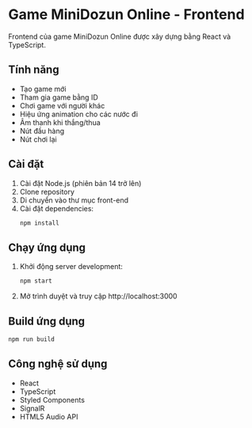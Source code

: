# Game MiniDozun Online - Frontend

Frontend của game MiniDozun Online được xây dựng bằng React và TypeScript.

## Tính năng

- Tạo game mới
- Tham gia game bằng ID
- Chơi game với người khác
- Hiệu ứng animation cho các nước đi
- Âm thanh khi thắng/thua
- Nút đầu hàng
- Nút chơi lại

## Cài đặt

1. Cài đặt Node.js (phiên bản 14 trở lên)
2. Clone repository
3. Di chuyển vào thư mục front-end
4. Cài đặt dependencies:
   ```bash
   npm install
   ```

## Chạy ứng dụng

1. Khởi động server development:
   ```bash
   npm start
   ```
2. Mở trình duyệt và truy cập http://localhost:3000

## Build ứng dụng

```bash
npm run build
```

## Công nghệ sử dụng

- React
- TypeScript
- Styled Components
- SignalR
- HTML5 Audio API 